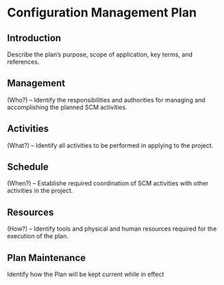 # Configuration Management Plan

## Introduction

Describe the plan’s purpose, scope of application, key terms, and 
references.

## Management

(Who?) – Identify the responsibilities and authorities for managing 
and accomplishing the planned SCM activities.

## Activities

(What?) – Identify all activities to be performed in applying to the project.

## Schedule

(When?) – Establishe required coordination of SCM activities with other 
activities in the project.

## Resources

(How?) – Identify tools and physical and human resources required for 
the execution of the plan.

## Plan Maintenance

Identify how the Plan will be kept current while in effect
